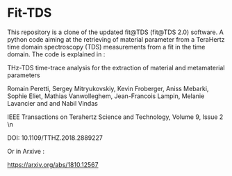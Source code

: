 # Fit-TDS
This repository is a clone of the updated fit@TDS (fit@TDS 2.0) software. A python code aiming at the retrieving of material parameter from a TeraHertz time domain spectroscopy (TDS) measurements from a fit in the time domain.
The code is explained in :


THz-TDS time-trace analysis for the extraction of material and metamaterial parameters 

Romain Peretti, Sergey Mitryukovskiy, Kevin Froberger, Aniss Mebarki, Sophie Eliet, Mathias Vanwolleghem, Jean-Francois Lampin, Melanie Lavancier and and Nabil Vindas 

IEEE Transactions on Terahertz Science and Technology, Volume 9, Issue 2 \n 

DOI: 10.1109/TTHZ.2018.2889227 

Or in Arxive :

https://arxiv.org/abs/1810.12567
